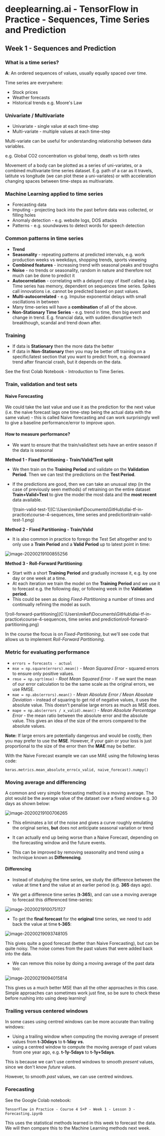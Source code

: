 # deeplearning.ai - TensorFlow in Practice - Sequences, Time Series and Prediction

## Week 1 - Sequences and Prediction

### What is a time series?

**A**: An ordered sequences of values, usually equally spaced over time.

Time series are everywhere:

* Stock prices
* Weather forecasts
* Historical trends e.g. Moore's Law



### Univariate / Multivariate

* Univariate - single value at each time-step
* Multi-variate - multiple values at each time-step

Multi-variate can be useful for understanding relationship between data variables.

e.g. Global CO2 concentration vs global temp, death vs birth rates

Movement of a body can be plotted as a series of uni-variates, or a combined multivariate time series dataset. E.g. path of a car as it travels, latitute vs longitude (we can plot these a uni-variates) or with acceleration changing spaces between time-steps as multivariate.



### Machine Learning applied to time series

* Forecasting data
* Imputing - projecting back into the past before data was collected, or filling holes
* Anomaly detection - e.g. website logs, DOS attacks
* Patterns - e.g. soundwaves to detect words for speech detection



### Common patterns in time series

* **Trend**
* **Seasonality** - repeating patterns at predicted intervals, e.g. work production weeks vs weekdays, shopping trends, sports vieweing
* **Combined features** - increasing trend with seasonal peaks and troughs
* **Noise** - no trends or seasonality, random in nature and therefore not much can be done to predict it
* **Autocorrelation** - correlating with a delayed copy of itself called a lag. Time series has memory, dependent on sequences time series. Spikes call innovations i.e. cannot be predicted based on past values.
* **Multi-autocorrelated** - e.g. Impulse exponential delays with small oscillations in between
* Many time-series will have a **combination** of all of the above.
* **Non-Stationary Time Series** - e.g. trend in time, then big event and change in trend. E.g. financial data, with sudden disruptive tech breakthough, scandal and trend down after.

### Training

* If data is **Stationary** then the more data the better
* If data in **Non-Stationary** then you may be better off training on a specific/latest section that you want to predict from, e.g. downward trend after financial crash, but it depends on the data.

See the first Colab Notebook - Introduction to Time Series.



### Train, validation and test sets

#### Naive Forecasting

We could take the last value and use it as the prediction for the next value (i.e. the naive forecast lags one time-step being the actual data with the same value) - this is called Naive forecasting and can work surprisingly well to give a baseline performance/error to improve upon.

#### How to measure performance?

* We want to ensure that the train/valid/test sets have an entire season if the data is seasonal

**Method 1  - Fixed Partitioning - Train/Valid/Test split** 

* We then train on the **Training Period** and validate on the **Validation Period**. Then we can test the predictions on the **Test Period**. 

* If the predictions are good, then we can take an unusual step (in the case of previously seen methods) of retraining on the entire dataset **Train+Valid+Test** to give the model the most data and the **most recent** data available.

  

  ![train-valid-test-1](C:\Users\mikef\Documents\GitHub\dlai-tf-in-practice\course-4-sequences, time series and prediction\train-valid-test-1.png)



**Method 2  - Fixed Partitioning -  Train/Valid** 

* It is also common in practice to forego the Test Set altogether and to only use a **Train Period** and a **Valid Period** up to latest point in time:

  

![image-20200219100855256](C:\Users\mikef\AppData\Roaming\Typora\typora-user-images\image-20200219100855256.png)



**Method 3 - Roll-Forward Partitioning**:

* Start with a short **Training Period** and gradually increase it, e.g. by one day or one week at a time.
* At each iteration we train the model on the **Training Period** and we use it to forecast e.g. the following day, or following week in the **Validation period.**
* This could be seen as doing *Fixed-Partitioning* a number of times and continually refining the model as such.

![roll-forward-partitioning](C:\Users\mikef\Documents\GitHub\dlai-tf-in-practice\course-4-sequences, time series and prediction\roll-forward-partitioning.png)



In the course the focus is on *Fixed-Partitioning*, but we'll see code that allows us to implement *Roll-Forward Partitioning*.



### Metric for evaluating performance

* `errors = forecasts - actual`
* `mse = np.square(errors).mean()` - *Mean Squared Error* - squared errors to ensure only positive values.
* `rmse = np.sqrt(mse)` - *Root Mean Squared Error* - If we want the mean of our error calculation to be the same scale as the original errors, we use RMSE.
* `mae = np.abs(errors).mean()` - *Mean Absolute Error / Mean Absolute Deviation* - instead of squaring to get rid of negative values, it uses the absolute value. This doesn't penalise large errors as much as MSE does.
* `mape = np.abs(errors / x_valid).mean()` -  *Mean Absolute Percentage Error* - the mean ratio between the absolute error and the absolute value. This gives an idea of the size of the errors compared to the absolute values.

**Note:** If large errors are potentially dangerous and would be costly, then you may prefer to use the **MSE**. However, if your gain or your loss is just proportional to the size of the error then the **MAE** may be better.



With the Naive Forecast example we can use MAE using the following keras code:

`keras.metrics.mean_absolute_erro(x_valid, naive_forecast).numpy()`



### Moving average and differencing

A common and very simple forecasting method is a moving average. The plot would be the average value of the dataset over a fixed window e.g. 30 days as shown below:

![image-20200219100706265](C:\Users\mikef\AppData\Roaming\Typora\typora-user-images\image-20200219100706265.png)



* This eliminates a lot of the noise and gives a curve roughly emulating the original series, **but** does not anticipate seasonal variation or trend

* It can actually end up being worse than a Naive Forecast, depending on the forecasting window and the future events.

* This can be improved by removing seasonality and trend using a technique known as **Differencing**.

#### Differencing

  * Instead of studying the time series, we study the difference between the value at time **t** and the value at an earlier period (e.g. **365** days ago).

  * We get a difference time series (**t-365**), and can use a moving average to forecast this differenced time-series:

    

![image-20200219100751127](C:\Users\mikef\AppData\Roaming\Typora\typora-user-images\image-20200219100751127.png)



* To get the **final forecast** for the **original** time series, we need to add back the value at time **t-365**:

  

![image-20200219093748105](C:\Users\mikef\AppData\Roaming\Typora\typora-user-images\image-20200219093748105.png)



This gives quite a good forecast (better than Naive Forecasting), but can be quite noisy. The noise comes from the past values that were added back into the data.

* We can remove this noise by doing a moving average of the past data too:

  

![image-20200219094015814](C:\Users\mikef\AppData\Roaming\Typora\typora-user-images\image-20200219094015814.png)



This gives us a much better MSE than all the other approaches in this case. Simple approaches can sometimes work just fine, so be sure to check these before rushing into using deep learning!



### Trailing versus centered windows

In some cases using centred windows can be more accurate than trailing windows:

* Using a trailing window when computing the moving average of present values from **t-30days** to **t-1day**  ***vs.***
* using a centred window to compute the moving average of past values from one year ago, e.g. **t-1y-5days** to **t-1y+5days**. 

This is because we can't use centred windows to smooth *present* values, since we don't know *future* values.

However, to smooth *past* values, we can use centred windows.



### Forecasting

See the Google Colab notebook:

`TensorFlow in Practice - Course 4 S+P - Week 1 - Lesson 3 - Forecasting.ipynb`

This uses the statistical methods learned in this week to forecast the data. We will then compare this to the Machine Learning methods next week.



